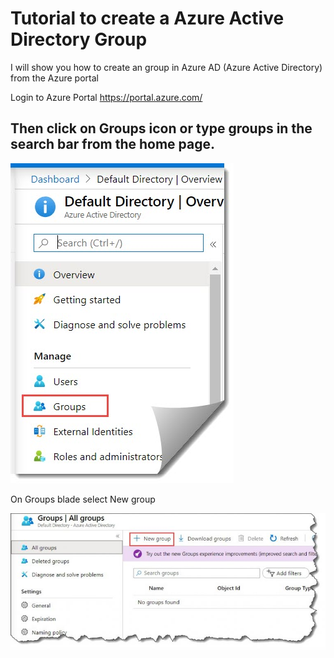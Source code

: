 # Tutorial to create a Azure Active Directory Group
I will show you how to create an group in Azure AD (Azure Active Directory) from the Azure portal

Login to Azure Portal https://portal.azure.com/ 

## Then click on Groups icon or type groups in the search bar from the home page.

![GitHub Logo](/Create-a-group-and-add-members-in-Azure-Active-Directory.jpg)

On Groups blade select New group

![GitHub Logo](/how-to-Create-a-group-and-add-members-in-Azure-Active-Directory-1-768x333.jpg)
